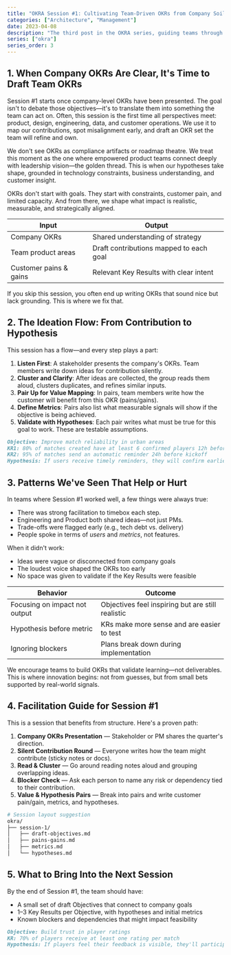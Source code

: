 ```yaml
---
title: "OKRA Session #1: Cultivating Team-Driven OKRs from Company Soil"
categories: ["Architecture", "Management"]
date: 2023-04-08
description: "The third post in the OKRA series, guiding teams through the process of drafting team OKRs from company strategy, with practical facilitation tips and real-world patterns."
series: ["okra"]
series_order: 3
---
```


## 1. When Company OKRs Are Clear, It's Time to Draft Team OKRs

Session #1 starts once company-level OKRs have been presented. The goal isn't to debate those objectives—it's to translate them into something the team can act on. Often, this session is the first time all perspectives meet: product, design, engineering, data, and customer operations. We use it to map our contributions, spot misalignment early, and draft an OKR set the team will refine and own.

We don't see OKRs as compliance artifacts or roadmap theatre. We treat this moment as the one where empowered product teams connect deeply with leadership vision—the golden thread. This is when our hypotheses take shape, grounded in technology constraints, business understanding, and customer insight.

OKRs don't start with goals. They start with constraints, customer pain, and limited capacity. And from there, we shape what impact is realistic, measurable, and strategically aligned.

| Input                  | Output                                  |
| ---------------------- | --------------------------------------- |
| Company OKRs           | Shared understanding of strategy        |
| Team product areas     | Draft contributions mapped to each goal |
| Customer pains & gains | Relevant Key Results with clear intent  |

If you skip this session, you often end up writing OKRs that sound nice but lack grounding. This is where we fix that.

## 2. The Ideation Flow: From Contribution to Hypothesis

This session has a flow—and every step plays a part:

1. **Listen First**: A stakeholder presents the company's OKRs. Team members write down ideas for contribution silently.
2. **Cluster and Clarify**: After ideas are collected, the group reads them aloud, clusters duplicates, and refines similar inputs.
3. **Pair Up for Value Mapping**: In pairs, team members write how the customer will benefit from this OKR (pains/gains).
4. **Define Metrics**: Pairs also list what measurable signals will show if the objective is being achieved.
5. **Validate with Hypotheses**: Each pair writes what must be true for this goal to work. These are testable assumptions.

```markdown
Objective: Improve match reliability in urban areas
KR1: 80% of matches created have at least 6 confirmed players 12h before start
KR2: 95% of matches send an automatic reminder 24h before kickoff
Hypothesis: If users receive timely reminders, they will confirm earlier and attend more reliably.
```

## 3. Patterns We've Seen That Help or Hurt

In teams where Session #1 worked well, a few things were always true:

- There was strong facilitation to timebox each step.
- Engineering and Product both shared ideas—not just PMs.
- Trade-offs were flagged early (e.g., tech debt vs. delivery)
- People spoke in terms of _users_ and _metrics_, not features.

When it didn't work:

- Ideas were vague or disconnected from company goals
- The loudest voice shaped the OKRs too early
- No space was given to validate if the Key Results were feasible

| Behavior                      | Outcome                                           |
| ----------------------------- | ------------------------------------------------- |
| Focusing on impact not output | Objectives feel inspiring but are still realistic |
| Hypothesis before metric      | KRs make more sense and are easier to test        |
| Ignoring blockers             | Plans break down during implementation            |

We encourage teams to build OKRs that validate learning—not deliverables. This is where innovation begins: not from guesses, but from small bets supported by real-world signals.

## 4. Facilitation Guide for Session #1

This is a session that benefits from structure. Here's a proven path:

1. **Company OKRs Presentation** — Stakeholder or PM shares the quarter's direction.
2. **Silent Contribution Round** — Everyone writes how the team might contribute (sticky notes or docs).
3. **Read & Cluster** — Go around reading notes aloud and grouping overlapping ideas.
4. **Blocker Check** — Ask each person to name any risk or dependency tied to their contribution.
5. **Value & Hypothesis Pairs** — Break into pairs and write customer pain/gain, metrics, and hypotheses.

```bash
# Session layout suggestion
okra/
├── session-1/
│   ├── draft-objectives.md
│   ├── pains-gains.md
│   ├── metrics.md
│   └── hypotheses.md
```

## 5. What to Bring Into the Next Session

By the end of Session #1, the team should have:

- A small set of draft Objectives that connect to company goals
- 1–3 Key Results per Objective, with hypotheses and initial metrics
- Known blockers and dependencies that might impact feasibility

```markdown
Objective: Build trust in player ratings
KR: 70% of players receive at least one rating per match
Hypothesis: If players feel their feedback is visible, they'll participate more actively in rating others.
```
